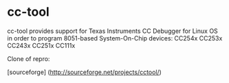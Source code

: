 cc-tool
=======

cc-tool provides support for Texas Instruments CC Debugger for Linux OS in order to program 8051-based System-On-Chip devices: CC254x CC253x CC243x CC251x CC111x

Clone of repro:

[sourceforge] (http://sourceforge.net/projects/cctool/)
